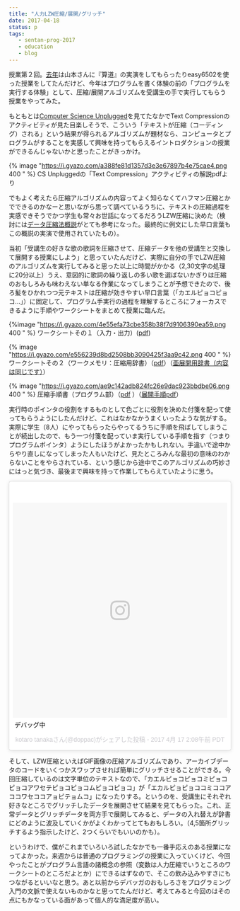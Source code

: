 ```yaml
---
title: "人力LZW圧縮/展開/グリッチ"
date: 2017-04-18
status: p
tags:
   - sentan-prog-2017
   - education
   - blog
---
```


授業第２回。[去年](/2016/04/19/201604/easy-6502-and-sando)は山本さんに『算道』の実演をしてもらったりeasy6502を使った授業をしてたんだけど、今年はプログラムを書く体験の前の「プログラムを実行する体験」として、圧縮/展開アルゴリズムを受講生の手で実行してもらう授業をやってみた。

もともとは[Computer Science Unplugged](http://csunplugged.org/)を見てたなかでText Compressionのアクティビティが見た目楽しそうで、こういう「テキストが圧縮（コーディング）される」という結果が得られるアルゴリズムが題材なら、コンピュータとプログラムがすることを実感して興味を持ってもらえるイントロダクションの授業ができるんじゃないかと思ったことがきっかけ。

{% image "https://i.gyazo.com/a388fe81d1357d3e3e67897b4e75cae4.png 400 " %}
CS Unpluggedの「Text Compression」アクティビティの解説pdfより

でもよく考えたら圧縮アルゴリズムの内容ってよく知らなくてハフマン圧縮とかでできるのかなーと思いながら思って調べているうちに、テキストの圧縮過程を実感できそうでかつ学生も常々お世話になってるだろうLZW圧縮に決めた（検討には[データ圧縮法概説](http://www.snap-tck.com/room03/c02/comp/comp.html)がとても参考になった。最終的に例文にした早口言葉もこの概説の実演で使用されていたもの）。

当初「受講生の好きな歌の歌詞を圧縮させて、圧縮データを他の受講生と交換して展開する授業にしよう」と思っていたんだけど、実際に自分の手でLZW圧縮のアルゴリズムを実行してみると思った以上に時間がかかる（2,30文字の処理に20分以上）うえ、意図的に歌詞の繰り返しの多い歌を選ばないかぎりは圧縮のおもしろみも味わえない単なる作業になってしまうことが予想できたので、後ろ髪をひかれつつ元テキストは圧縮が効きやすい早口言葉（「カエルピョコピョコ…」）に固定して、プログラム手実行の過程を理解するところにフォーカスできるように手順やワークシートをまとめて授業に臨んだ。

{%image "https://i.gyazo.com/4e55efa73cbe358b38f7d9106390ea59.png 400 " %}
ワークシートその１（入力・出力）([pdf](https://drive.google.com/file/d/0B2XJUKfO5hQVQVpoRldDRDdfYXc/view))

{% image "https://i.gyazo.com/e556239d8bd2508bb3090425f3aa9c42.png 400 " %}
ワークシートその２（ワークメモリ：圧縮用辞書）（[pdf](https://drive.google.com/file/d/0B2XJUKfO5hQVVFdfUUZiTmtHV2M/view)）（[亜展開用辞書（内容は同じです）](https://drive.google.com/file/d/0B2XJUKfO5hQVbUZWT1JFSUdvWU0/view?usp=sharing)）

{% image "https://i.gyazo.com/ae9c142adb824fc26e9dac923bbdbe06.png 400 " %}
圧縮手順書（プログラム部）（[pdf](https://drive.google.com/file/d/0B2XJUKfO5hQVOVdYRDF5bWZWZ0U/view?usp=sharing) ）（[展開手順pdf](https://drive.google.com/file/d/0B2XJUKfO5hQVY1V3MkNzdER6c0U/view?usp=sharing)）

実行時のポインタの役割をするものとして色ごとに役割を決めた付箋を配って使ってもらうようにしたんだけど、これはなかなかうまくいったような気がする。実際に学生（8人）にやってもらったらやってるうちに手順を飛ばしてしまうことが続出したので、もう一つ付箋を配っていま実行している手順を指す（つまりプログラムポインタ）ようにしたほうがよかったかもしれない。手違いで途中からやり直しになってしまった人もいたけど、見たところみんな最初の意味のわからないことをやらされている、という感じから途中でこのアルゴリズムの巧妙さにはっと気づき、最後まで興味を持って作業してもらえていたように思う。

<blockquote class="instagram-media" data-instgrm-captioned data-instgrm-version="7" style=" background:#FFF; border:0; border-radius:3px; box-shadow:0 0 1px 0 rgba(0,0,0,0.5),0 1px 10px 0 rgba(0,0,0,0.15); margin: 1px; max-width:658px; padding:0; width:99.375%; width:-webkit-calc(100% - 2px); width:calc(100% - 2px);"><div style="padding:8px;"> <div style=" background:#F8F8F8; line-height:0; margin-top:40px; padding:50.0% 0; text-align:center; width:100%;"> <div style=" background:url(data:image/png;base64,iVBORw0KGgoAAAANSUhEUgAAACwAAAAsCAMAAAApWqozAAAABGdBTUEAALGPC/xhBQAAAAFzUkdCAK7OHOkAAAAMUExURczMzPf399fX1+bm5mzY9AMAAADiSURBVDjLvZXbEsMgCES5/P8/t9FuRVCRmU73JWlzosgSIIZURCjo/ad+EQJJB4Hv8BFt+IDpQoCx1wjOSBFhh2XssxEIYn3ulI/6MNReE07UIWJEv8UEOWDS88LY97kqyTliJKKtuYBbruAyVh5wOHiXmpi5we58Ek028czwyuQdLKPG1Bkb4NnM+VeAnfHqn1k4+GPT6uGQcvu2h2OVuIf/gWUFyy8OWEpdyZSa3aVCqpVoVvzZZ2VTnn2wU8qzVjDDetO90GSy9mVLqtgYSy231MxrY6I2gGqjrTY0L8fxCxfCBbhWrsYYAAAAAElFTkSuQmCC); display:block; height:44px; margin:0 auto -44px; position:relative; top:-22px; width:44px;"></div></div> <p style=" margin:8px 0 0 0; padding:0 4px;"> <a href="https://www.instagram.com/p/BS-xuD9g-js/" style=" color:#000; font-family:Arial,sans-serif; font-size:14px; font-style:normal; font-weight:normal; line-height:17px; text-decoration:none; word-wrap:break-word;" target="_blank">デバッグ中</a></p> <p style=" color:#c9c8cd; font-family:Arial,sans-serif; font-size:14px; line-height:17px; margin-bottom:0; margin-top:8px; overflow:hidden; padding:8px 0 7px; text-align:center; text-overflow:ellipsis; white-space:nowrap;">kotaro tanakaさん(@doppac)がシェアした投稿 - <time style=" font-family:Arial,sans-serif; font-size:14px; line-height:17px;" datetime="2017-04-17T09:08:43+00:00">2017  4月 17 2:08午前 PDT</time></p></div></blockquote>
<script async defer src="//platform.instagram.com/en_US/embeds.js"></script>

そして、LZW圧縮といえばGIF画像の圧縮アルゴリズムであり、アーカイブデータのコードをいくつかスワップさせれば簡単にグリッチさせることができる。今回圧縮しているのは文字単位のテキストなので、「カエルピョコピョコミピョコピョコアワセテピョコピョコムピョコピョコ」が「エカルピョピョココミココアココワセココアョピテョムコ」になったりする。というのを、受講生にそれぞれ好きなところでグリッチしたデータを展開させて結果を見てもらった。これ、正常データとグリッチデータを両方手で展開してみると、データの入れ替えが辞書にどのように波及していくかがよくわかってとてもおもしろい。（4,5箇所グリッチするよう指示したけど、2つくらいでもいいのかも）。

というわけで、僕がこれまでいろいろ試したなかでも一番手応えのある授業になってよかった。来週からは普通のプログラミングの授業に入っていくけど、今回やったことがプログラム言語の諸概念の参照（変数は人力圧縮でいうところのワークシートのところだよとか）にできるはずなので、そこの飲み込みやすさにもつながるといいなと思う。あと以前からデバッガのおもしろさをプログラミング入門の文脈で使えないものかなと思ってたんだけど、考えてみると今回のはその点にもかなっている面があって個人的な満足度が高い。
